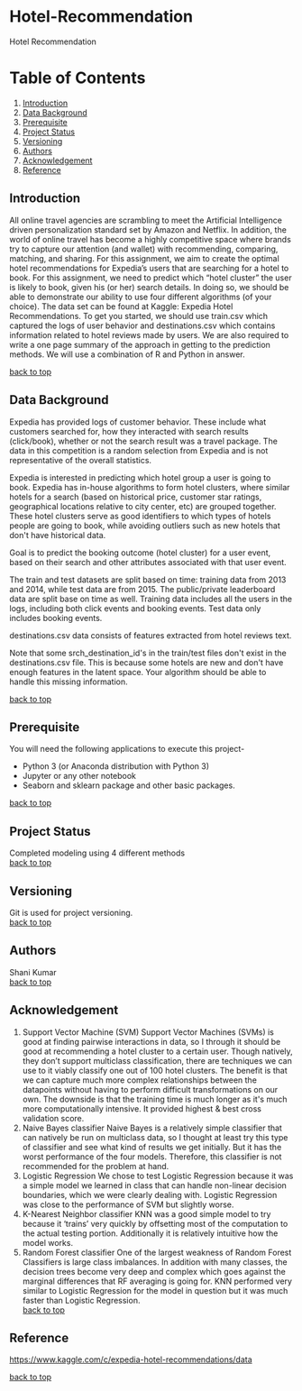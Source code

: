 # Hotel-Recommendation
Hotel Recommendation


# Table of Contents
1. [Introduction](#introduction)
2. [Data Background](#data-background)
3. [Prerequisite](#prerequisite)
4. [Project Status](#project-status)
5. [Versioning](#versioning)
6. [Authors](#authors)
7. [Acknowledgement](#acknowledgement)
8. [Reference](#reference)

## Introduction
All online travel agencies are scrambling to meet the Artificial Intelligence driven personalization standard set by Amazon and Netflix. In addition, the world of online travel has become a highly competitive space where brands try to capture our attention (and wallet) with recommending, comparing, matching, and sharing. For this assignment, we aim to create the optimal hotel recommendations for Expedia’s users that are searching for a hotel to book. For this assignment, we need to predict which “hotel cluster” the user is likely to book, given his (or her) search details. In doing so, we should be able to demonstrate our ability to use four different algorithms (of your choice). The data set can be found at Kaggle: Expedia Hotel Recommendations. To get you started, we should use train.csv which captured the logs of user behavior and destinations.csv which contains information related to hotel reviews made by users. We are also required to write a one page summary of the approach in getting to the prediction methods. We will use a combination of R and Python in answer.

[back to top](#table-of-contents)
## Data Background
Expedia has provided logs of customer behavior. These include what customers searched for, how they interacted with search results (click/book), whether or not the search result was a travel package. The data in this competition is a random selection from Expedia and is not representative of the overall statistics.

Expedia is interested in predicting which hotel group a user is going to book. Expedia has in-house algorithms to form hotel clusters, where similar hotels for a search (based on historical price, customer star ratings, geographical locations relative to city center, etc) are grouped together. These hotel clusters serve as good identifiers to which types of hotels people are going to book, while avoiding outliers such as new hotels that don't have historical data.

Goal is to predict the booking outcome (hotel cluster) for a user event, based on their search and other attributes associated with that user event.

The train and test datasets are split based on time: training data from 2013 and 2014, while test data are from 2015. The public/private leaderboard data are split base on time as well. Training data includes all the users in the logs, including both click events and booking events. Test data only includes booking events. 

destinations.csv data consists of features extracted from hotel reviews text. 

Note that some srch_destination_id's in the train/test files don't exist in the destinations.csv file. This is because some hotels are new and don't have enough features in the latent space. Your algorithm should be able to handle this missing information.

[back to top](#table-of-contents)
## Prerequisite
You will need the following applications to execute this project-

* Python 3 (or Anaconda distribution with Python 3)
* Jupyter or any other notebook
* Seaborn and sklearn package and other basic packages.

[back to top](#table-of-contents)

## Project Status
Completed modeling using 4 different methods \
[back to top](#table-of-contents)

## Versioning
Git is used for project versioning. \
[back to top](#table-of-contents)

## Authors
Shani Kumar \
[back to top](#table-of-contents)

## Acknowledgement
1. Support Vector Machine (SVM) Support Vector Machines (SVMs) is good at finding pairwise interactions in data, so I through it should be good at recommending a hotel cluster to a certain user. Though natively, they don’t support multiclass classification, there are techniques we can use to it viably classify one out of 100 hotel clusters.
The benefit is that we can capture much more complex relationships between the datapoints without having to perform difficult transformations on our own. The downside is that the training time is much longer as it's much more computationally intensive.
It provided highest & best cross validation score.
2. Naive Bayes classifier Naive Bayes is a relatively simple classifier that can natively be run on multiclass data, so I thought at least try this type of classifier and see what kind of results we get initially.
But it has the worst performance of the four models. Therefore, this classifier is not recommended for the problem at hand.
3. Logistic Regression We chose to test Logistic Regression because it was a simple model we learned in class that can handle non-linear decision boundaries, which we were clearly dealing with.
Logistic Regression was close to the performance of SVM but slightly worse.
4. K-Nearest Neighbor classifier KNN was a good simple model to try because it ‘trains’ very quickly by offsetting most of the computation to the actual testing portion. Additionally it is relatively intuitive how the model works.
5. Random Forest classifier One of the largest weakness of Random Forest Classifiers is large class imbalances. In addition with many classes, the decision trees become very deep and complex which goes against the marginal differences that RF averaging is going for.
KNN performed very similar to Logistic Regression for the model in question but it was much faster than Logistic Regression. \
[back to top](#table-of-contents)

## Reference
https://www.kaggle.com/c/expedia-hotel-recommendations/data

[back to top](#table-of-contents)
